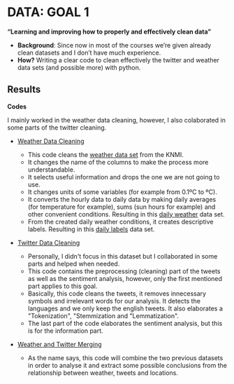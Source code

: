 # DATA: GOAL 1 

**“Learning and improving how to properly and effectively clean data”** 
  * **Background**: Since now in most of the courses we’re given already clean datasets and I don’t have much experience.
 * **How?** Writing a clear code to clean effectively the twitter and weather data sets
(and possible more) with python.

## Results
**Codes**

I mainly worked in the weather data cleaning, however, I also colaborated in some parts of the twitter cleaning.
* [Weather Data Cleaning](https://github.com/gerardathletics/SmartEnvironments-PersonalPortfolio/blob/master/Data/Goal-1/Codes/WEATHER%20DATA%20CLEANING%20-%20Group%202.ipynb)
  * This code cleans the [weather data set](https://github.com/gerardathletics/SmartEnvironments-PersonalPortfolio/blob/master/Data/Goal-1/Data/KNMI_weather_data_cleaning.csv) from the KNMI.
  * It changes the name of the columns to make the process more understandable.
  * It selects useful information and drops the one we are not going to use.
  * It changes units of some variables (for example from 0.1ºC to ºC).
  * It converts the hourly data to daily data by making daily averages (for temperature for example), sums (sun hours for example) and other convenient conditions. Resulting in this [daily weather](https://github.com/gerardathletics/SmartEnvironments-PersonalPortfolio/blob/master/Data/Goal-1/Data/dailyweather.csv) data set.
  * From the created daily weather conditions, it creates descriptive labels. Resulting in this [daily labels](https://github.com/gerardathletics/SmartEnvironments-PersonalPortfolio/blob/master/Data/Goal-1/Data/weatherlabels.csv) data set.

* [Twitter Data Cleaning](https://github.com/gerardathletics/SmartEnvironments-PersonalPortfolio/blob/master/Data/Goal-1/Codes/TWITTER%20CLEANING%20-%20Group%202.ipynb)
  * Personally, I didn't focus in this dataset but I collaborated in some parts and helped when needed. 
  * This code contains the preprocessing (cleaning) part of the tweets as well as the sentiment analysis, however, only the first mentioned part applies to this goal.
  * Basically, this code cleans the tweets, it removes innecessary symbols and irrelevant words for our analysis. It detects the languages and we only keep the english tweets. It also elaborates a "Tokenization", "Stemmization and "Lemmatization". 
  * The last part of the code elaborates the sentiment analysis, but this is for the information part.

* [Weather and Twitter Merging](https://github.com/gerardathletics/SmartEnvironments-PersonalPortfolio/blob/master/Data/Goal-1/Codes/TWEET-WEATHER%20DATA%20MERGE%20-%20group%202.ipynb)
  * As the name says, this code will combine the two previous datasets in order to analyse it and extract some possible conclusions from the relationship between weather, tweets and locations.
